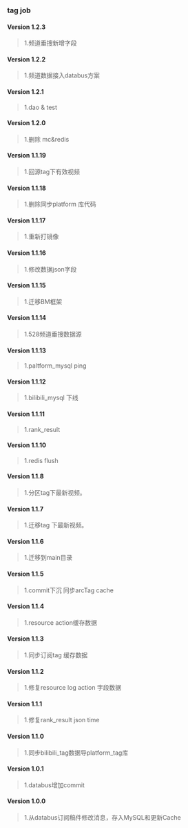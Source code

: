 ### tag job     

#### Version 1.2.3
> 1.频道垂搜新增字段

#### Version 1.2.2
> 1.频道数据接入databus方案

#### Version 1.2.1
> 1.dao & test    

#### Version 1.2.0
> 1.删除 mc&redis   

#### Version 1.1.19
> 1.回源tag下有效视频        

#### Version 1.1.18
> 1.删除同步platform 库代码   

#### Version 1.1.17
> 1.重新打镜像

#### Version 1.1.16
> 1.修改数据json字段

#### Version 1.1.15
> 1.迁移BM框架

#### Version 1.1.14
> 1.528频道垂搜数据源

#### Version 1.1.13
> 1.paltform_mysql ping   

#### Version 1.1.12
> 1.bilibili_mysql 下线          

#### Version 1.1.11
> 1.rank_result    

#### Version 1.1.10
> 1.redis flush      

#### Version 1.1.8
> 1.分区tag下最新视频。   

#### Version 1.1.7
> 1.迁移tag 下最新视频。      

#### Version 1.1.6
> 1.迁移到main目录

#### Version 1.1.5
> 1.commit下沉 同步arcTag cache         

#### Version 1.1.4
> 1.resource action缓存数据     

#### Version 1.1.3
> 1.同步订阅tag 缓存数据        

#### Version 1.1.2
> 1.修复resource log action 字段数据      

#### Version 1.1.1
> 1.修复rank_result json time      

#### Version 1.1.0
> 1.同步bilibili_tag数据导platform_tag库         

#### Version 1.0.1
> 1.databus增加commit    

#### Version 1.0.0
> 1.从databus订阅稿件修改消息，存入MySQL和更新Cache


